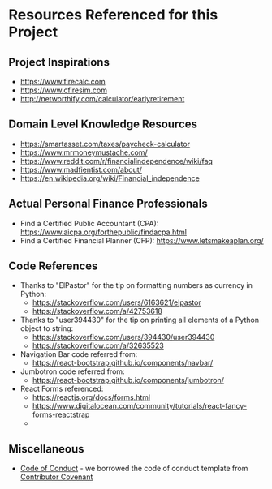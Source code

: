 # Resources Referenced for this Project

## Project Inspirations
- https://www.firecalc.com
- https://www.cfiresim.com
- http://networthify.com/calculator/earlyretirement

## Domain Level Knowledge Resources
- https://smartasset.com/taxes/paycheck-calculator
- https://www.mrmoneymustache.com/
- https://www.reddit.com/r/financialindependence/wiki/faq
- https://www.madfientist.com/about/
- https://en.wikipedia.org/wiki/Financial_independence


## Actual Personal Finance Professionals
- Find a Certified Public Accountant (CPA):  https://www.aicpa.org/forthepublic/findacpa.html
- Find a Certified Financial Planner (CFP):  https://www.letsmakeaplan.org/


## Code References
- Thanks to "ElPastor" for the tip on formatting numbers as currency in Python:
  - https://stackoverflow.com/users/6163621/elpastor
  - https://stackoverflow.com/a/42753618
- Thanks to "user394430" for the tip on printing all elements of a Python object to string:
  - https://stackoverflow.com/users/394430/user394430
  - https://stackoverflow.com/a/32635523
- Navigation Bar code referred from:
  - https://react-bootstrap.github.io/components/navbar/
- Jumbotron code referred from:
  - https://react-bootstrap.github.io/components/jumbotron/
- React Forms referenced:
  - https://reactjs.org/docs/forms.html
  - https://www.digitalocean.com/community/tutorials/react-fancy-forms-reactstrap
  - 

## Miscellaneous
- [Code of Conduct](CodeOfConduct.md) - we borrowed the code of conduct template from [Contributor Covenant](https://www.contributor-covenant.org/)